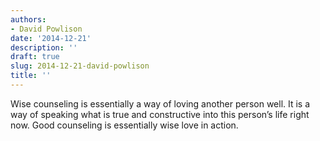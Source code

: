 ```yaml
---
authors:
- David Powlison
date: '2014-12-21'
description: ''
draft: true
slug: 2014-12-21-david-powlison
title: ''
---
```

Wise counseling is essentially a way of loving another person well. It is a way of speaking what is true and constructive into this person’s life right now. Good counseling is essentially wise love in action.



